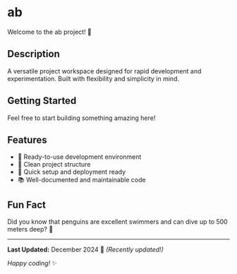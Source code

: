 # ab

Welcome to the ab project! 🚀

## Description

A versatile project workspace designed for rapid development and experimentation. Built with flexibility and simplicity in mind.

## Getting Started

Feel free to start building something amazing here!

## Features

- 🔧 Ready-to-use development environment
- 📁 Clean project structure
- 🚀 Quick setup and deployment ready
- 📚 Well-documented and maintainable code

## Fun Fact

Did you know that penguins are excellent swimmers and can dive up to 500 meters deep? 🐧

---

**Last Updated:** December 2024 📅 _(Recently updated!)_

*Happy coding!* ✨
